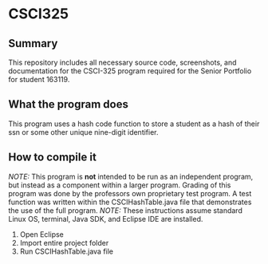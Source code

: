 # CSCI325
## Summary
This repository includes all necessary source code, screenshots, and documentation for the CSCI-325 program required for the Senior Portfolio for student 163119.

## What the program does
This program uses a hash code function to store a student as a hash of their ssn or some other unique nine-digit identifier.

## How to compile it
*NOTE:* This program is **not** intended to be run as an independent program, but instead as a component within a larger program.  Grading of this program was done by the professors own proprietary test program.  A test function was written within the CSCIHashTable.java file that demonstrates the use of the full program.
*NOTE:* These instructions assume standard Linux OS, terminal, Java SDK, and Eclipse IDE are installed.
1. Open Eclipse
1. Import entire project folder
1. Run CSCIHashTable.java file
